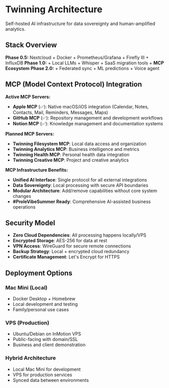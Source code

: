 # Twinning Architecture

Self-hosted AI infrastructure for data sovereignty and human-amplified analytics.

## Stack Overview
**Phase 0.5:** Nextcloud + Docker + Prometheus/Grafana + Firefly III + InfluxDB
**Phase 1.0:** + Local LLMs + Whisper + SaaS migration tools + **MCP Ecosystem**
**Phase 2.0:** + Federated sync + ML predictions + Voice agent

## MCP (Model Context Protocol) Integration
**Active MCP Servers:**
- **Apple MCP** (✅): Native macOS/iOS integration (Calendar, Notes, Contacts, Mail, Reminders, Messages, Maps)
- **GitHub MCP** (✅): Repository management and development workflows
- **Notion MCP** (✅): Knowledge management and documentation systems

**Planned MCP Servers:**
- **Twinning Filesystem MCP**: Local data access and organization
- **Twinning Analytics MCP**: Business intelligence and metrics
- **Twinning Health MCP**: Personal health data integration
- **Twinning Creative MCP**: Project and creative analytics

**MCP Infrastructure Benefits:**
- **Unified AI Interface**: Single protocol for all external integrations
- **Data Sovereignty**: Local processing with secure API boundaries
- **Modular Architecture**: Add/remove capabilities without core system changes
- **#ProleVibeSummer Ready**: Comprehensive AI-assisted business operations

## Security Model

- **Zero Cloud Dependencies**: All processing happens locally/VPS
- **Encrypted Storage**: AES-256 for data at rest
- **VPN Access**: WireGuard for secure remote connections  
- **Backup Strategy**: Local + encrypted cloud redundancy
- **Certificate Management**: Let's Encrypt for HTTPS

## Deployment Options

### Mac Mini (Local)
- Docker Desktop + Homebrew
- Local development and testing
- Family/personal use cases

### VPS (Production)  
- Ubuntu/Debian on InMotion VPS
- Public-facing with domain/SSL
- Business and client demonstration

### Hybrid Architecture
- Local Mac Mini for development
- VPS for production services
- Synced data between environments
